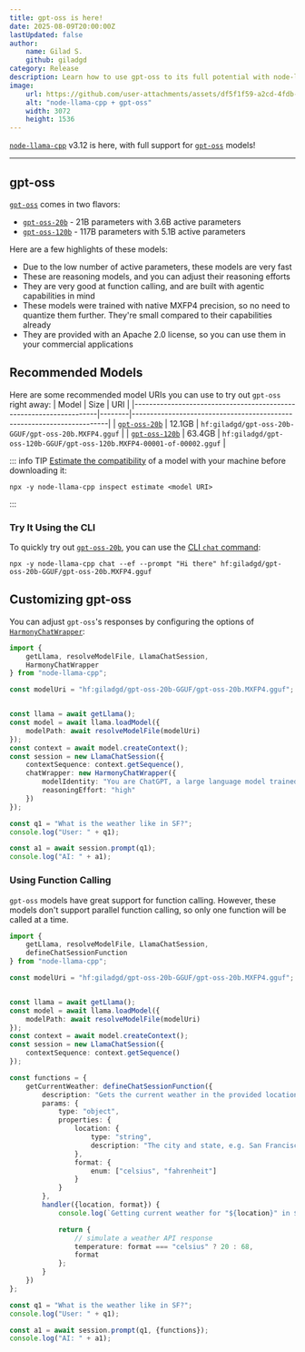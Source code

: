 ```yaml
---
title: gpt-oss is here!
date: 2025-08-09T20:00:00Z
lastUpdated: false
author:
    name: Gilad S.
    github: giladgd
category: Release
description: Learn how to use gpt-oss to its full potential with node-llama-cpp
image:
    url: https://github.com/user-attachments/assets/df5f1f59-a2cd-4fdb-b60c-3214f4a1584b
    alt: "node-llama-cpp + gpt-oss"
    width: 3072
    height: 1536
---
```

[`node-llama-cpp`](https://node-llama-cpp.withcat.ai) v3.12 is here, with full support for [`gpt-oss`](https://huggingface.co/openai/gpt-oss-20b) models!

---

## gpt-oss
[`gpt-oss`](https://huggingface.co/openai/gpt-oss-20b) comes in two flavors:
* [`gpt-oss-20b`](https://huggingface.co/openai/gpt-oss-20b) - 21B parameters with 3.6B active parameters
* [`gpt-oss-120b`](https://huggingface.co/openai/gpt-oss-120b) - 117B parameters with 5.1B active parameters

Here are a few highlights of these models:
* Due to the low number of active parameters, these models are very fast
* These are reasoning models, and you can adjust their reasoning efforts
* They are very good at function calling, and are built with agentic capabilities in mind
* These models were trained with native MXFP4 precision, so no need to quantize them further.
  They're small compared to their capabilities already
* They are provided with an Apache 2.0 license, so you can use them in your commercial applications


## Recommended Models
Here are some recommended model URIs you can use to try out `gpt-oss` right away:
| Model                                                              | Size   | URI                                                                   |
|--------------------------------------------------------------------|--------|-----------------------------------------------------------------------|
| [`gpt-oss-20b`](https://huggingface.co/giladgd/gpt-oss-20b-GGUF)   | 12.1GB | `hf:giladgd/gpt-oss-20b-GGUF/gpt-oss-20b.MXFP4.gguf`                  |
| [`gpt-oss-120b`](https://huggingface.co/giladgd/gpt-oss-120b-GGUF) | 63.4GB | `hf:giladgd/gpt-oss-120b-GGUF/gpt-oss-120b.MXFP4-00001-of-00002.gguf` |

::: info TIP
[Estimate the compatibility](../cli/inspect/estimate.md) of a model with your machine before downloading it:
```shell
npx -y node-llama-cpp inspect estimate <model URI>
```
:::


### Try It Using the CLI
To quickly try out [`gpt-oss-20b`](https://huggingface.co/giladgd/gpt-oss-20b-GGUF), you can use the [CLI `chat` command](../cli/chat.md):

```shell
npx -y node-llama-cpp chat --ef --prompt "Hi there" hf:giladgd/gpt-oss-20b-GGUF/gpt-oss-20b.MXFP4.gguf
```


## Customizing gpt-oss
You can adjust `gpt-oss`'s responses by configuring the options of [`HarmonyChatWrapper`](../api/classes/HarmonyChatWrapper.md):
```typescript
import {
    getLlama, resolveModelFile, LlamaChatSession,
    HarmonyChatWrapper
} from "node-llama-cpp";

const modelUri = "hf:giladgd/gpt-oss-20b-GGUF/gpt-oss-20b.MXFP4.gguf";


const llama = await getLlama();
const model = await llama.loadModel({
    modelPath: await resolveModelFile(modelUri)
});
const context = await model.createContext();
const session = new LlamaChatSession({
    contextSequence: context.getSequence(),
    chatWrapper: new HarmonyChatWrapper({
        modelIdentity: "You are ChatGPT, a large language model trained by OpenAI.",
        reasoningEffort: "high"
    })
});

const q1 = "What is the weather like in SF?";
console.log("User: " + q1);

const a1 = await session.prompt(q1);
console.log("AI: " + a1);
```

### Using Function Calling
`gpt-oss` models have great support for function calling.
However, these models don't support parallel function calling, so only one function will be called at a time.

```typescript
import {
    getLlama, resolveModelFile, LlamaChatSession,
    defineChatSessionFunction
} from "node-llama-cpp";

const modelUri = "hf:giladgd/gpt-oss-20b-GGUF/gpt-oss-20b.MXFP4.gguf";


const llama = await getLlama();
const model = await llama.loadModel({
    modelPath: await resolveModelFile(modelUri)
});
const context = await model.createContext();
const session = new LlamaChatSession({
    contextSequence: context.getSequence()
});

const functions = {
    getCurrentWeather: defineChatSessionFunction({
        description: "Gets the current weather in the provided location.",
        params: {
            type: "object",
            properties: {
                location: {
                    type: "string",
                    description: "The city and state, e.g. San Francisco, CA"
                },
                format: {
                    enum: ["celsius", "fahrenheit"]
                }
            }
        },
        handler({location, format}) {
            console.log(`Getting current weather for "${location}" in ${format}`);

            return {
                // simulate a weather API response
                temperature: format === "celsius" ? 20 : 68,
                format
            };
        }
    })
};

const q1 = "What is the weather like in SF?";
console.log("User: " + q1);

const a1 = await session.prompt(q1, {functions});
console.log("AI: " + a1);
```
